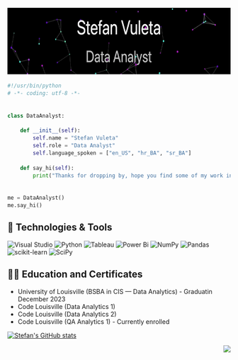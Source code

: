 <p align="center">
  <img width="810" img height="150" src="Banner.gif">
</p>


```python
#!/usr/bin/python
# -*- coding: utf-8 -*-


class DataAnalyst:

    def __init__(self):
        self.name = "Stefan Vuleta"
        self.role = "Data Analyst"
        self.language_spoken = ["en_US", "hr_BA", "sr_BA"]

    def say_hi(self):
        print("Thanks for dropping by, hope you find some of my work interesting.")


me = DataAnalyst()
me.say_hi()
```

## 🔧 Technologies & Tools

![Visual Studio](https://img.shields.io/badge/Visual%20Studio-5C2D91.svg?style=for-the-badge&logo=visual-studio&logoColor=white)
![Python](https://img.shields.io/badge/python-5C2D91?style=for-the-badge&logo=python&logoColor=ffdd54)
![Tableau](https://img.shields.io/badge/Tableau-5C2D91?style=for-the-badge&logo=Tableau&logoColor=white)
![Power Bi](https://img.shields.io/badge/power_bi-5C2D91?style=for-the-badge&logo=powerbi&logoColor=black)
![NumPy](https://img.shields.io/badge/numpy-5C2D91.svg?style=for-the-badge&logo=numpy&logoColor=white)
![Pandas](https://img.shields.io/badge/pandas-5C2D91.svg?style=for-the-badge&logo=pandas&logoColor=white)
![scikit-learn](https://img.shields.io/badge/scikit--learn-5C2D91.svg?style=for-the-badge&logo=scikit-learn&logoColor=white)
![SciPy](https://img.shields.io/badge/SciPy-5C2D91.svg?style=for-the-badge&logo=scipy&logoColor=%white)

## 👨‍🎓 Education and Certificates

- University of Louisville (BSBA in CIS — Data Analytics) - Graduatin December 2023
- Code Louisville (Data Analytics 1)
- Code Louisville (Data Analytics 2)
- Code Louisville (QA Analytics 1) - Currently enrolled

[![Stefan's GitHub stats](https://github-readme-stats.vercel.app/api?username=stefanalytical&show_icons=true&theme=tokyonig&hthide=contribs,issues)](https://github.com/stefanalytical)



<img align="right" src="https://komarev.com/ghpvc/?username=stefanalytical">



